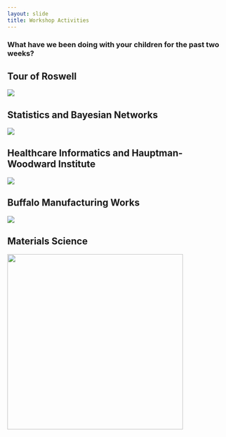 ```yaml
---
layout: slide
title: Workshop Activities
---
```

### What have we been doing with your children for the past two weeks?

<section markdown="1">

## Tour of Roswell
<img src="{{site.baseurl}}/assets/images/roswell.png" style="margin: 0 auto;">

</section>

<section markdown="1">

## Statistics and Bayesian Networks

<img src="{{site.baseurl}}/assets/images/statistics.png" style="margin: 0 auto;">


</section>

<section markdown="1">


## Healthcare Informatics and Hauptman-Woodward Institute

<img src="{{site.baseurl}}/assets/images/bio.png" style="margin: 0 auto;">


</section>

<section markdown="1">

## Buffalo Manufacturing Works

<img src="{{site.baseurl}}/assets/images/bmw.png" style="margin: 0 auto;">

</section>


<section markdown="1">

## Materials Science
<img src="{{site.baseurl}}/assets/images/materials.png" style="margin: 0 auto;" height=400>

</section>
